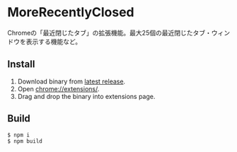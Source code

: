 # MoreRecentlyClosed
Chromeの「最近閉じたタブ」の拡張機能。最大25個の最近閉じたタブ・ウィンドウを表示する機能など。

## Install
1. Download binary from [latest release](https://github.com/prince-0203/MoreRecentlyClosed/releases/latest).
1. Open [chrome://extensions/](chrome://extensions/).
1. Drag and drop the binary into extensions page.

## Build
```bash
$ npm i
$ npm build
```
